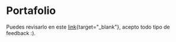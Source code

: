 # Portafolio

Puedes revisarlo en este [link](https://cags84.github.io/){target="_blank"}, acepto todo tipo de feedback :).